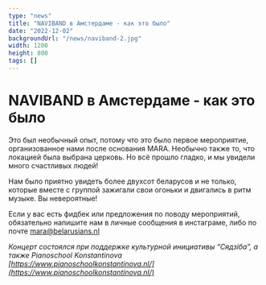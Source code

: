```yaml
---
type: "news"
title: "NAVIBAND в Амстердаме - как это было"
date: "2022-12-02"
backgroundUrl: "/news/naviband-2.jpg"
width: 1200
height: 800
tags: []
---
```


# NAVIBAND в Амстердаме - как это было

Это был необычный опыт, потому что это было первое мероприятие, организованное нами после основания MARA. Необычно также то, что локацией была выбрана церковь. Но всё прошло гладко, и мы увидели много счастливых людей!

Нам было приятно увидеть более двухсот беларусов и не только, которые вместе с группой зажигали свои огоньки и двигались в ритм музыке. Вы невероятные!

Если у вас есть фидбек или предложения по поводу мероприятий, обязательно напишите нам в личные сообщения в инстаграме, либо по почте [mara@belarusians.nl](mailto:mara@belarusians.nl)

_Концерт состоялся при поддержке культурной инициативы “Сядзіба”, а также Pianoschool Konstantinova [https://www.pianoschoolkonstantinova.nl/](https://www.pianoschoolkonstantinova.nl/)_
